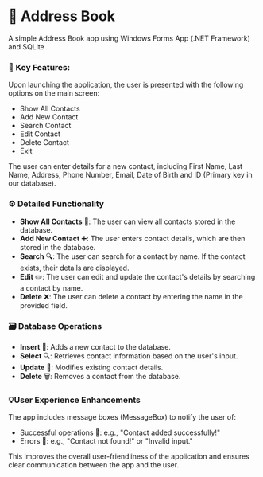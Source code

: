# 📒 Address Book 
A simple Address Book app using Windows Forms App (.NET Framework) and SQLite
</br>

### 🔑 Key Features:
Upon launching the application, the user is presented with the following options on the main screen:
- Show All Contacts
- Add New Contact
- Search Contact
- Edit Contact
- Delete Contact
- Exit

The user can enter details for a new contact, including First Name, Last Name, Address, Phone Number, Email, Date of Birth and ID (Primary key in our database).

### ⚙️ Detailed Functionality

- **Show All Contacts** 👥: The user can view all contacts stored in the database.
- **Add New Contact** ➕: The user enters contact details, which are then stored in the database.
- **Search** 🔍: The user can search for a contact by name. If the contact exists, their details are displayed. 
- **Edit** ✏️: The user can edit and update the contact's details by searching a contact by name.
- **Delete** ❌: The user can delete a contact by entering the name in the provided field.

### 🗃️ Database Operations

- **Insert** 📝: Adds a new contact to the database.
- **Select** 🔍: Retrieves contact information based on the user's input.
- **Update** 🔄: Modifies existing contact details.
- **Delete** 🗑️: Removes a contact from the database.

### 💡User Experience Enhancements

The app includes message boxes (MessageBox) to notify the user of:

- Successful operations 🎉: e.g., "Contact added successfully!"
- Errors 🚫: e.g., "Contact not found!" or "Invalid input."

This improves the overall user-friendliness of the application and ensures clear communication between the app and the user.
